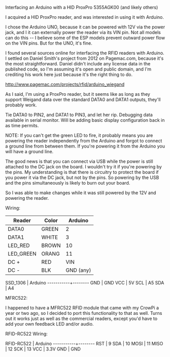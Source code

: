 Interfacing an Arduino with a HID ProxPro 5355AGK00 (and likely others)

I acquired a HID ProxPro reader, and was interested in using it with Arduino. 

I chose the Arduino UNO, because it can be powered with 12V via the power jack, 
and I it can externally power the reader via its VIN pin. Not all models can do
this -- I believe some of the ESP models prevent outward power flow on the VIN
pins. But for the UNO, it's fine.

I found several sources online for interfacing the RFID readers with Arduino. I
settled on Daniel Smith's project from 2012 on Pagemac.com, because it's the most
straightforward. Daniel didn't include any license data in the published code,
so I'm assuming it's open and public domain, and I'm crediting his work here just
because it's the right thing to do.

http://www.pagemac.com/projects/rfid/arduino_wiegand

As I said, I'm using a ProxPro reader, but it seems like as long as they support 
Weigand data over the standard DATA0 and DATA1 outputs, they'll probably work.

Tie DATA0 to PIN2, and DATA1 to PIN3, and let her rip.  Debugging data available
in serial monitor. Will be adding basic display configuration back in as time
permits.

NOTE: If you can't get the green LED to fire, it probably means you are
powering the reader independently from the Arduino and forgot to connect a
ground line from between them. If you're powering it from the Arduino you will
have a ground line.

The good news is that you can connect via USB while the power is still attached
to the DC jack on the board. I wouldn't try it if you're powering by the pins. My
understanding is that there is circuitry to protect the board if you power it via
the DC jack, but not by the pins.  So powering by the USB and the pins simultaneously
is likely to burn out your board.

So I was able to make changes while it was still powered by the 12V and powering
the reader.

Wiring:

Reader     | Color | Arduino
-----------|-------|-----------
DATA0      | GREEN | 2
DATA1      | WHITE | 3
LED_RED    | BROWN | 10
LED_GREEN  | ORANG | 11
DC +       | RED   | VIN
DC -       | BLK   | GND (any)

SSD_1306   | Arduino
-----------+--------
GND        | GND
VCC        | 5V 
SCL        | A5
SDA        | A4

MFRC522:

I happened to have a MFRC522 RFID module that came with my CrowPi a year or
two ago, so I decided to port this functionality to that as well.  Turns out
it works just as well as the commercial readers, except you'd have to add your
own feedback LED and/or audio.

RFID-RC522 Wiring:

RFID-RC522 | Arduino
-----------+--------
RST        | 9
SDA        | 10
MOSI       | 11
MISO       | 12
SCK        | 13
VCC        | 3.3V
GND        | GND
